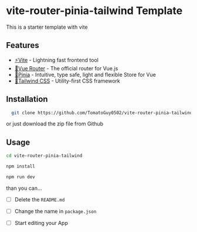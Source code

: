 
# vite-router-pinia-tailwind Template

This is a starter template with vite


## Features

- [⚡️Vite](https://github.com/vitejs/vite) - Lightning fast frontend tool
- [🔀Vue Router](https://next.router.vuejs.org/) - The official router for Vue.js
- [🍍Pinia](https://pinia.esm.dev/) - Intuitive, type safe, light and flexible Store for Vue
- [💨Tailwind CSS](https://tailwindcss.com/) - Utility-first CSS framework

  
## Installation

```bash
  git clone https://github.com/TomatoGuy0502/vite-router-pinia-tailwind
```
or just download the zip file from Github
    
## Usage

```bash
cd vite-router-pinia-tailwind

npm install

npm run dev
```
than you can...
- [ ] Delete the `README.md`
- [ ] Change the name in `package.json`
- [ ] Start editing your App
  